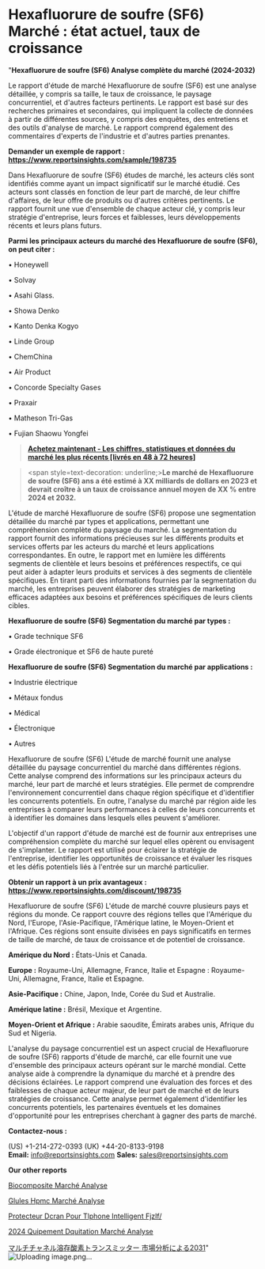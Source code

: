 # Hexafluorure de soufre (SF6) Marché : état actuel, taux de croissance

"<strong>Hexafluorure de soufre (SF6) Analyse complète du marché (2024-2032)</strong>

Le rapport d'étude de marché Hexafluorure de soufre (SF6) est une analyse détaillée, y compris sa taille, le taux de croissance, le paysage concurrentiel, et d'autres facteurs pertinents. Le rapport est basé sur des recherches primaires et secondaires, qui impliquent la collecte de données à partir de différentes sources, y compris des enquêtes, des entretiens et des outils d'analyse de marché. Le rapport comprend également des commentaires d'experts de l'industrie et d'autres parties prenantes.

<strong>Demander un exemple de rapport : </strong><strong><a href=https://www.reportsinsights.com/sample/198735>https://www.reportsinsights.com/sample/198735</a></strong>

Dans Hexafluorure de soufre (SF6) études de marché, les acteurs clés sont identifiés comme ayant un impact significatif sur le marché étudié. Ces acteurs sont classés en fonction de leur part de marché, de leur chiffre d'affaires, de leur offre de produits ou d'autres critères pertinents. Le rapport fournit une vue d'ensemble de chaque acteur clé, y compris leur stratégie d'entreprise, leurs forces et faiblesses, leurs développements récents et leurs plans futurs.

<strong>Parmi les principaux acteurs du marché des Hexafluorure de soufre (SF6), on peut citer :</strong>

• Honeywell

• Solvay

• Asahi Glass.

• Showa Denko

• Kanto Denka Kogyo

• Linde Group

• ChemChina

• Air Product

• Concorde Specialty Gases

• Praxair

• Matheson Tri-Gas

• Fujian Shaowu Yongfei

<blockquote><a href=https://reportsinsights.com/buynow/198735><span style=text-decoration: underline;><strong>Achetez maintenant - Les chiffres, statistiques et données du marché les plus récents [livrés en 48 à 72 heures]</strong></span></a></blockquote>
<blockquote>
<div class=group w-full text-gray-800 dark:text-gray-100 border-b border-black/10 dark:border-gray-900/50 bg-gray-50 dark:bg-[#444654]>
<div class=flex p-4 gap-4 text-base md:gap-6 md:max-w-2xl lg:max-w-xl xl:max-w-3xl md:py-6 lg:px-0 m-auto>
<div class=relative flex flex-col w-[calc(100%-50px)] gap-1 md:gap-3 lg:w-[calc(100%-115px)]>
<div class=flex flex-grow flex-col gap-3>
<div class=min-h-[20px] flex flex-col items-start gap-4 whitespace-pre-wrap break-words>
<div class=result-streaming markdown prose w-full break-words dark:prose-invert light>

<span style=text-decoration: underline;><strong>Le marché de Hexafluorure de soufre (SF6) ans a été estimé à XX milliards de dollars en 2023 et devrait croître à un taux de croissance annuel moyen de XX % entre 2024 et 2032.</strong></span>

</div>
</div>
</div>
</div>
</div>
</div></blockquote>
L'étude de marché Hexafluorure de soufre (SF6) propose une segmentation détaillée du marché par types et applications, permettant une compréhension complète du paysage du marché. La segmentation du rapport fournit des informations précieuses sur les différents produits et services offerts par les acteurs du marché et leurs applications correspondantes. En outre, le rapport met en lumière les différents segments de clientèle et leurs besoins et préférences respectifs, ce qui peut aider à adapter leurs produits et services à des segments de clientèle spécifiques. En tirant parti des informations fournies par la segmentation du marché, les entreprises peuvent élaborer des stratégies de marketing efficaces adaptées aux besoins et préférences spécifiques de leurs clients cibles.

<strong>Hexafluorure de soufre (SF6) Segmentation du marché par types :</strong>

• Grade technique SF6

• Grade électronique et SF6 de haute pureté

<strong>Hexafluorure de soufre (SF6) Segmentation du marché par applications :</strong>

• Industrie électrique

• Métaux fondus

• Médical

• Électronique

• Autres

Hexafluorure de soufre (SF6) L'étude de marché fournit une analyse détaillée du paysage concurrentiel du marché dans différentes régions. Cette analyse comprend des informations sur les principaux acteurs du marché, leur part de marché et leurs stratégies. Elle permet de comprendre l'environnement concurrentiel dans chaque région spécifique et d'identifier les concurrents potentiels. En outre, l'analyse du marché par région aide les entreprises à comparer leurs performances à celles de leurs concurrents et à identifier les domaines dans lesquels elles peuvent s'améliorer.

L'objectif d'un rapport d'étude de marché est de fournir aux entreprises une compréhension complète du marché sur lequel elles opèrent ou envisagent de s'implanter. Le rapport est utilisé pour éclairer la stratégie de l'entreprise, identifier les opportunités de croissance et évaluer les risques et les défis potentiels liés à l'entrée sur un marché particulier.

<strong>Obtenir un rapport à un prix avantageux : <a href=https://www.reportsinsights.com/discount/198735>https://www.reportsinsights.com/discount/198735</a></strong>

Hexafluorure de soufre (SF6) L'étude de marché couvre plusieurs pays et régions du monde. Ce rapport couvre des régions telles que l'Amérique du Nord, l'Europe, l'Asie-Pacifique, l'Amérique latine, le Moyen-Orient et l'Afrique. Ces régions sont ensuite divisées en pays significatifs en termes de taille de marché, de taux de croissance et de potentiel de croissance.

<strong>Amérique du Nord :</strong> États-Unis et Canada.

<strong>Europe :</strong> Royaume-Uni, Allemagne, France, Italie et Espagne : Royaume-Uni, Allemagne, France, Italie et Espagne.

<strong>Asie-Pacifique :</strong> Chine, Japon, Inde, Corée du Sud et Australie.

<strong>Amérique latine :</strong> Brésil, Mexique et Argentine.

<strong>Moyen-Orient et Afrique :</strong> Arabie saoudite, Émirats arabes unis, Afrique du Sud et Nigeria.

L'analyse du paysage concurrentiel est un aspect crucial de Hexafluorure de soufre (SF6) rapports d'étude de marché, car elle fournit une vue d'ensemble des principaux acteurs opérant sur le marché mondial. Cette analyse aide à comprendre la dynamique du marché et à prendre des décisions éclairées. Le rapport comprend une évaluation des forces et des faiblesses de chaque acteur majeur, de leur part de marché et de leurs stratégies de croissance. Cette analyse permet également d'identifier les concurrents potentiels, les partenaires éventuels et les domaines d'opportunité pour les entreprises cherchant à gagner des parts de marché.

<strong>Contactez-nous :</strong>

(US) +1-214-272-0393
(UK) +44-20-8133-9198
<strong>Email:</strong> <a>info@reportsinsights.com</a>
<strong>Sales:</strong> <a>sales@reportsinsights.com</a>

<strong>Our other reports</strong>

<a href=https://fr.linkedin.com/pulse/biocomposite-marché-perspectives-de-croissance-future/>Biocomposite Marché Analyse</a>

<a href=https://www.linkedin.com/pulse/g%C3%A9lules-hpmc-march%C3%A9-perspectives-de-lindustrie-et67c/>Glules Hpmc Marché Analyse</a>

<a href=https://www.linkedin.com/pulse/protecteur-d%C3%A9cran-pour-t%C3%A9l%C3%A9phone-intelligent-fjzlf/>Protecteur Dcran Pour Tlphone Intelligent Fjzlf/</a>

<a href=https://www.linkedin.com/pulse/2024-%C3%A9quipement-d%C3%A9quitation-march%C3%A9-analyse-historique-h3jhc/>2024 Quipement Dquitation Marché Analyse</a>

<a href=https://www.linkedin.com/pulse/マルチチャネル溶存酸素トランスミッター-市場cagr見通し成長2028-community-market-research/>マルチチャネル溶存酸素トランスミッター 市場分析による2031</a>"
![Uploading image.png…]()
